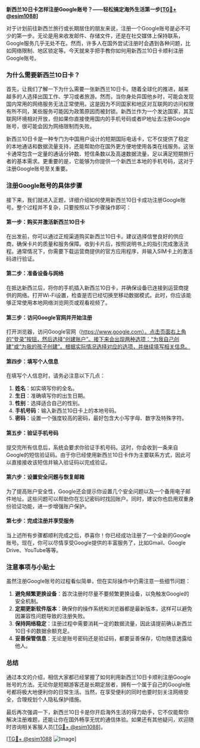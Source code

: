 **新西兰10日卡怎样注册Google账号？——轻松搞定海外生活第一步[[TG💪+ @esim1088](https://t.me/s/esim1088)]**

对于计划前往新西兰旅行或长期居住的朋友来说，注册一个Google账号是必不可少的第一步。无论是用来收发邮件、存储文件，还是在社交媒体上保持联系，Google服务几乎无处不在。然而，许多人在国外尝试注册时会遇到各种问题，比如网络限制、地区锁定等。今天就来手把手教你如何用新西兰10日卡顺利注册Google账号。

### 为什么需要新西兰10日卡？

首先，让我们了解一下为什么需要一张新西兰10日卡。随着全球化的推进，越来越多的人选择出国工作、学习或者旅游。然而，当你身处异国他乡时，可能会发现国内常用的网络服务无法正常使用。这是因为不同国家和地区对互联网的访问权限有所不同，某些服务可能因为政策原因而被封锁。新西兰作为一个发达国家，其互联网环境相对开放，但如果你直接使用国内的手机号码或者IP地址去注册Google账号，很可能会因为网络限制而失败。

新西兰10日卡是一种专门为中国用户设计的短期国际电话卡，它不仅提供了稳定的本地通话和数据流量支持，还能帮助你在国外更方便地使用各类在线服务。这张卡通常包含一定量的通话分钟数、短信条数以及高速数据流量，足以满足短期旅行者的基本需求。更重要的是，它能够为你提供一个新西兰本地的手机号码，这对于注册Google账号至关重要。

### 注册Google账号的具体步骤

接下来，我们就进入正题，详细介绍如何使用新西兰10日卡成功注册Google账号。整个过程并不复杂，只要按照以下步骤操作即可：

#### 第一步：购买并激活新西兰10日卡

在出发前，你可以通过正规渠道购买新西兰10日卡。建议选择信誉良好的供应商，确保卡片的质量和服务保障。收到卡片后，按照说明书上的指引完成激活流程。通常情况下，你需要下载运营商提供的官方应用程序，并输入SIM卡上的激活码进行验证。

#### 第二步：准备设备与网络

在抵达新西兰后，将你的手机插入新西兰10日卡，并确保设备已连接到运营商提供的网络。打开Wi-Fi设置，检查是否已经切换至移动数据模式。此时，你应该能够正常使用本地网络浏览网页或观看视频了。

#### 第三步：访问Google官网并开始注册

打开浏览器，访问Google官网（https://www.google.com）。点击页面右上角的“登录”按钮，然后选择“创建账户”。接下来会出现两种选项：“为我自己创建”或“为我的孩子创建”。根据实际情况选择对应的选项，并继续填写相关信息。

#### 第四步：填写个人信息

在填写个人信息时，请务必注意以下几点：
1. **姓名**：如实填写你的全名。
2. **生日**：准确填写你的出生日期。
3. **性别**：选择适合自己的性别。
4. **手机号码**：输入新西兰10日卡上的本地号码。
5. **密码**：设置一个强度较高的密码，最好包含大小写字母、数字及特殊字符。

#### 第五步：验证手机号码

提交完所有信息后，系统会要求你验证手机号码。这时，你会收到一条来自Google的短信验证码。由于你已经使用新西兰10日卡作为主要联系方式，因此可以直接接收该短信并输入验证码以完成验证。

#### 第六步：设置安全问题与恢复邮箱

为了提高账户安全性，Google还会提示你设置几个安全问题以及一个备用电子邮件地址。这些问题可以帮助你在忘记密码时找回账户。同时，建议你也启用双重身份验证功能，进一步增强账户保护。

#### 第七步：完成注册并享受服务

当上述所有步骤都顺利完成之后，恭喜你！你已经成功注册了一个全新的Google账号。现在，你可以尽情享受Google提供的丰富服务了，比如Gmail、Google Drive、YouTube等等。

### 注意事项与小贴士

虽然注册Google账号的过程看似简单，但在实际操作中仍需注意一些细节问题：

1. **避免频繁更换设备**：首次注册时尽量不要频繁更换设备，以免触发Google的安全机制。
2. **定期更新软件版本**：确保你的操作系统和浏览器都是最新版本，这样可以避免因兼容性问题导致的注册失败。
3. **保持网络稳定**：注册过程中需要消耗一定的数据流量，因此请提前确认新西兰10日卡的数据余额充足。
4. **妥善保管信息**：无论是账号密码还是验证码，都要妥善保存，切勿随意透露给他人。

### 总结

通过本文的介绍，相信大家都已经掌握了如何利用新西兰10日卡顺利注册Google账号的方法。无论你是短期游客还是长期定居者，拥有一个属于自己的Google账号都将极大地便利你的日常生活。当然，在享受便利的同时也要时刻关注网络安全，合理规划个人隐私保护措施。

最后再次强调一下，新西兰10日卡是你开启海外生活的得力助手，它不仅能帮你解决注册难题，还能让你在国外畅享无忧的通信体验。如果还有其他疑问，欢迎随时咨询相关客服人员[[TG💪+ @esim1088](https://t.me/s/esim1088)]。

[[TG💪+ @esim1088](https://t.me/s/esim1088) ![Image](https://i.postimg.cc/4NQfJmqS/Snipaste-2025-05-13-00-14-12.png)]